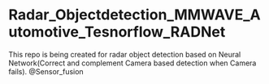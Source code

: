 # Radar_Objectdetection_MMWAVE_Automotive_Tesnorflow_RADNet
This repo is being created for radar object detection based on Neural Network(Correct and complement Camera based detection when Camera fails). @Sensor_fusion
